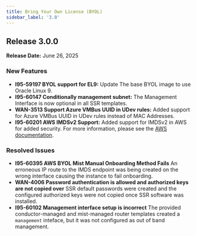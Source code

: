 ```yaml
---
title: Bring Your Own License (BYOL)
sidebar_label: '3.0'
---
```

## Release 3.0.0

**Release Date:** June 26, 2025

### New Features
- **I95-59197 BYOL support for EL9:** Update The base BYOL image to use Oracle Linux 9.
- **I95-60147 Conditionally management subnet:** The Management Interface is now optional in all SSR templates.
- **WAN-3513 Support Azure VMBus UUID in UDev rules:** Added support for Azure VMBus UUID in UDev rules instead of MAC Addresses.
- **I95-60201 AWS IMDSv2 Support:** Added support for IMDSv2 in AWS for added security. For more information, please see the [AWS documentation](https://docs.aws.amazon.com/AWSEC2/latest/UserGuide/configuring-instance-metadata-service.html).


### Resolved Issues
- **I95-60395 AWS BYOL Mist Manual Onboarding Method Fails** An erroneous IP route to the IMDS endpoint was being created on the wrong interface causing the instance to fail onboarding.
- **WAN-4006 Password authentication is allowed and authorized keys are not copied over** SSR default passwords were created and the configured authorized keys were not copied once SSR software was installed.
- **I95-60102 Management interface setup is incorrect** The provided conductor-managed and mist-managed router templates created a `management` inteface, but it was not configured as out of band management.